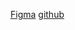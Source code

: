 [Figma](https://www.figma.com/file/3RqPfS5PW9whbQNCTTaoqA/%5B2020-09%5D-MZ---Layout-Teste-de-vagas-para-time-de-Devs?type=design&node-id=2-3560&mode=design&t=X9gEOuAzpVZoV22f-0)
[github](https://github.com/maeztra/desafio-maeztra-dev)